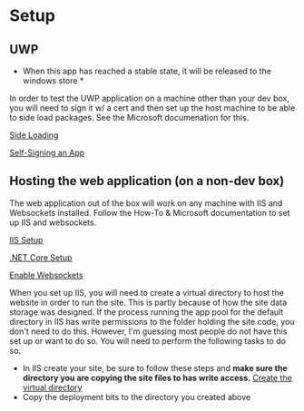 # Setup

## UWP

* When this app has reached a stable state, it will be released to the windows store *

In order to test the UWP application on a machine other than your dev box, you will need to sign it w/ a cert and then set up the host machine to be able to side load packages.  See the Microsoft documenation for this. 

[Side Loading](https://docs.microsoft.com/en-us/windows/application-management/sideload-apps-in-windows-10)

[Self-Signing an App](https://docs.microsoft.com/en-us/windows/uwp/packaging/create-certificate-package-signing)

## Hosting the web application (on a non-dev box)

The web application out of the box will work on any machine with IIS and Websockets installed.  Follow the How-To & Microsoft documentation to set up IIS and websockets.

[IIS Setup](https://docs.microsoft.com/en-us/aspnet/core/host-and-deploy/iis/?tabs=aspnetcore2x#iis-configuration) 

[.NET Core Setup](https://docs.microsoft.com/en-us/aspnet/core/host-and-deploy/iis/?tabs=aspnetcore2x#install-the-net-core-windows-server-hosting-bundle)

[Enable Websockets](https://docs.microsoft.com/en-us/iis/configuration/system.webserver/websocket)

When you set up IIS, you will need to create a virtual directory to host the website in order to run the site.  This is partly because of how the site data storage was designed.   If the process running the app pool for the default directory in IIS has write permissions to the folder holding the site code, you don't need to do this.  However, I'm guessing most people do not have this set up or want to do so.  You will need to perform the following tasks to do so. 

+ In IIS create your site, be sure to follow these steps and <b>make sure the directory you are copying the site files to has write access.</b>  [Create the virtual directory](https://docs.microsoft.com/en-us/aspnet/core/host-and-deploy/iis/?tabs=aspnetcore2x#install-web-deploy-when-publishing-with-visual-studio)
+ Copy the deployment bits to the directory you created above
